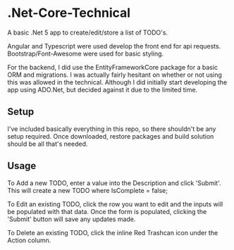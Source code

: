 # .Net-Core-Technical
A basic .Net 5 app to create/edit/store a list of TODO's. 

Angular and Typescript were used develop the front end for api requests. Bootstrap/Font-Awesome were used for basic styling.

For the backend, I did use the EntityFrameworkCore package for a basic ORM and migrations. I was actually fairly hesitant on whether or not using this was allowed in the technical. Although I did initially start developing the app using ADO.Net, but decided against it due to the limited time.

## Setup
I've included basically everything in this repo, so there shouldn't be any setup required. Once downloaded, restore packages and build solution should be all that's needed.

## Usage
To Add a new TODO, enter a value into the Description and click 'Submit'. This will create a new TODO where IsComplete = false;

To Edit an existing TODO, click the row you want to edit and the inputs will be populated with that data. Once the form is populated, clicking the 'Submit' button will save any updates made. 

To Delete an existing TODO, click the inline Red Trashcan icon under the Action column.
